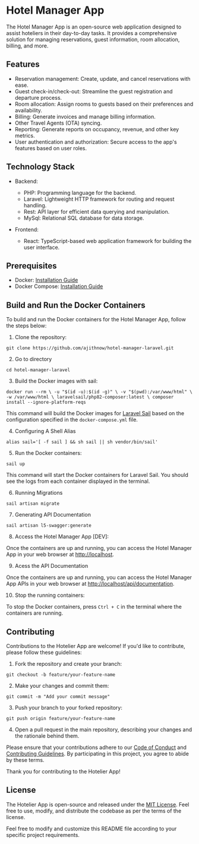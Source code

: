 # Hotel Manager App

The Hotel Manager App is an open-source web application designed to assist hoteliers in their day-to-day tasks. It provides a comprehensive solution for managing reservations, guest information, room allocation, billing, and more.

## Features

- Reservation management: Create, update, and cancel reservations with ease.
- Guest check-in/check-out: Streamline the guest registration and departure process.
- Room allocation: Assign rooms to guests based on their preferences and availability.
- Billing: Generate invoices and manage billing information.
- Other Travel Agents (OTA) syncing.
- Reporting: Generate reports on occupancy, revenue, and other key metrics.
- User authentication and authorization: Secure access to the app's features based on user roles.

## Technology Stack

- Backend:
  - PHP: Programming language for the backend.
  - Laravel: Lightweight HTTP framework for routing and request handling.
  - Rest: API layer for efficient data querying and manipulation.
  - MySql: Relational SQL database for data storage.

- Frontend:
  - React: TypeScript-based web application framework for building the user interface.

## Prerequisites

- Docker: [Installation Guide](https://docs.docker.com/get-docker/)
- Docker Compose: [Installation Guide](https://docs.docker.com/compose/install/)

## Build and Run the Docker Containers

To build and run the Docker containers for the Hotel Manager App, follow the steps below:

1. Clone the repository:

`git clone https://github.com/ajithnow/hotel-manager-laravel.git`

2. Go to directory

`cd hotel-manager-laravel`

3. Build the Docker images with sail:

`docker run --rm \
    -u "$(id -u):$(id -g)" \
    -v "$(pwd):/var/www/html" \
    -w /var/www/html \
    laravelsail/php82-composer:latest \
    composer install --ignore-platform-reqs`

This command will build the Docker images for [Laravel Sail](https://laravel.com/docs/10.x/sail) based on the configuration specified in the `docker-compose.yml` file.

4. Configuring A Shell Alias

`alias sail='[ -f sail ] && sh sail || sh vendor/bin/sail'`

5. Run the Docker containers:

`sail up`

This command will start the Docker containers for Laravel Sail. You should see the logs from each container displayed in the terminal.

6. Running Migrations

`sail artisan migrate`

7. Generating API Documentation

`sail artisan l5-swagger:generate`

8. Access the Hotel Manager App [DEV]:

Once the containers are up and running, you can access the Hotel Manager App in your web browser at [http://localhost](http://localhost).

9. Acess the API Documentation

Once the containers are up and running, you can access the Hotel Manager App APIs in your web browser at [http://localhost/api/documentation](http://localhost/api/documentation).

10. Stop the running containers:

To stop the Docker containers, press `Ctrl + C` in the terminal where the containers are running.


## Contributing

Contributions to the Hotelier App are welcome! If you'd like to contribute, please follow these guidelines:

1. Fork the repository and create your branch:

`git checkout -b feature/your-feature-name`

2. Make your changes and commit them:

`git commit -m "Add your commit message"`

3. Push your branch to your forked repository:

`git push origin feature/your-feature-name`

4. Open a pull request in the main repository, describing your changes and the rationale behind them.

Please ensure that your contributions adhere to our [Code of Conduct](docs/readme/CODE_OF_CONDUCT.md) and [Contributing Guidelines](docs/readme/CONTRIBUTING.md). By participating in this project, you agree to abide by these terms.

Thank you for contributing to the Hotelier App!

## License

The Hotelier App is open-source and released under the [MIT License](LICENSE). Feel free to use, modify, and distribute the codebase as per the terms of the license.

Feel free to modify and customize this README file according to your specific project requirements.

